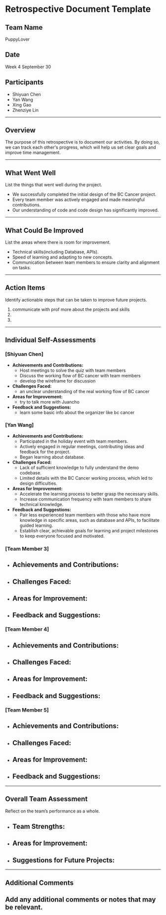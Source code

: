 # Retrospective Document Template

## Team Name
PuppyLover

## Date
Week 4 September 30

## Participants
- Shiyuan Chen
- Yan Wang
- Xing Gao
- Zhenziye Lin

---

## Overview
The purpose of this retrospective is to document our activities. By doing so, we can track each other's progress, which will help us set clear goals and improve time management.

---

## What Went Well
List the things that went well during the project.
- We successfully completed the initial design of the BC Cancer project.
- Every team member was actively engaged and made meaningful contributions.
- Our understanding of code and code design has significantly improved.

---

## What Could Be Improved
List the areas where there is room for improvement.
- Technical skills(including Database, APIs).
- Speed of learning and adapting to new concepts.
- Communication between team members to ensure clarity and alignment on tasks.

---

## Action Items
Identify actionable steps that can be taken to improve future projects.
1. communicate with prof more about the projects and skills
2.
3.

---

## Individual Self-Assessments
### [Shiyuan Chen]
- **Achievements and Contributions:**
  - Host meetings to solve the quiz with team members
  - Discuss the working flow of BC cancer with team members
  - develop the wireframe for discussion
- **Challenges Faced:**
  - an unclear understanding of the real working flow of BC cancer
- **Areas for Improvement:**
  - try to talk more with Juancho
- **Feedback and Suggestions:**
  - learn some basic info about the organizer like bc cancer

### [Yan Wang]
- **Achievements and Contributions:**
  - Participated in the holiday event with team members.
  - Actively engaged in regular meetings, contributing ideas and feedback for the project.
  - Began learning about database.
- **Challenges Faced:**
  - Lack of sufficient knowledge to fully understand the demo codebase.
  - Limited details with the BC Cancer working process, which led to design difficulties.
- **Areas for Improvement:**
  - Accelerate the learning process to better grasp the necessary skills.
  - Increase communication frequency with team members to share technical knowledge.
- **Feedback and Suggestions:**
  - Pair less experienced team members with those who have more knowledge in specific areas, such as database and APIs, to facilitate guided learning.
  - Establish clear, achievable goals for learning and project milestones to keep everyone focused and motivated.

### [Team Member 3]
- **Achievements and Contributions:**
  -
- **Challenges Faced:**
  -
- **Areas for Improvement:**
  -
- **Feedback and Suggestions:**
  -

### [Team Member 4]
- **Achievements and Contributions:**
  -
- **Challenges Faced:**
  -
- **Areas for Improvement:**
  -
- **Feedback and Suggestions:**
  -

### [Team Member 5]
- **Achievements and Contributions:**
  -
- **Challenges Faced:**
  -
- **Areas for Improvement:**
  -
- **Feedback and Suggestions:**
  -

---

## Overall Team Assessment
Reflect on the team’s performance as a whole.
- **Team Strengths:**
  -
- **Areas for Improvement:**
  -
- **Suggestions for Future Projects:**
  -

---

## Additional Comments
Add any additional comments or notes that may be relevant.
-
